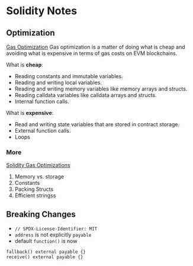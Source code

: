 # Solidity Notes

## Optimization

[Gas Optimization](https://eip2535diamonds.substack.com/p/smart-contract-gas-optimization-with)
Gas optimization is a matter of doing what is cheap and avoiding what is expensive in terms of gas costs on EVM blockchains.

What is **cheap**:

* Reading constants and immutable variables.
* Reading and writing local variables.
* Reading and writing memory variables like memory arrays and structs.
* Reading calldata variables like calldata arrays and structs.
* Internal function calls.

What is **expensive**:

* Read and writing state variables that are stored in contract storage.
* External function calls.
* Loops

### More

[Solidity Gas Optimizations](https://dev.to/javier123454321/solidity-gas-optimization-pt1-4271)
1. Memory vs. storage
2. Constants 
3. Packing Structs
4. Efficient stringss

## Breaking Changes 

- `// SPDX-License-Identifier: MIT`
- `address` is not explicitly `payable`
- default `function()` is now

```solidity 
fallback() external payable {}
receive() external payable {}
```

